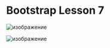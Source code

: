 # Bootstrap Lesson 7

![изображение](https://github.com/user-attachments/assets/9a5d63d5-9ed3-46d6-b5d2-1abb5bdfd084)

![изображение](https://github.com/user-attachments/assets/56c5979d-dc0c-4e9c-af0e-a487d3034268)

